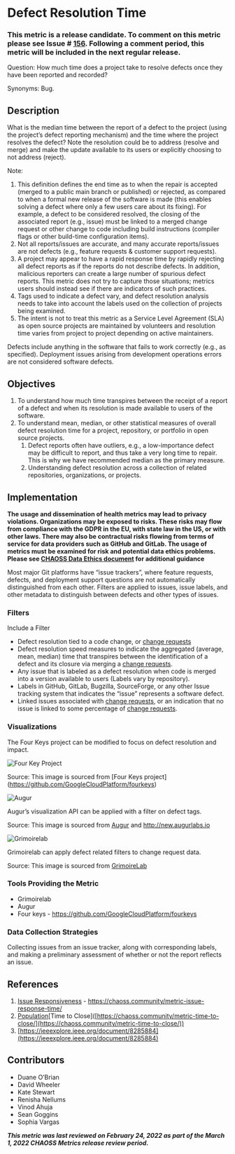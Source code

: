 # Defect Resolution Time

### This metric is a release candidate. To comment on this metric please see Issue # [156](https://github.com/chaoss/wg-risk/issues/156). Following a comment period, this metric will be included in the next regular release.

Question: How much time does a project take to resolve defects once they have been reported and recorded? 

Synonyms: Bug. 

## Description
What is the median time between the report of a defect to the project (using the project’s defect reporting mechanism) and the time where the project resolves the defect? Note the resolution could be to address (resolve and merge) and make the update available to its users or explicitly choosing to not address (reject).
 
Note: 
1. This definition defines the end time as to when the repair is accepted (merged to a public main branch or published) or rejected, as compared to when a formal new release of the software is made (this enables solving a defect where only a few users care about its fixing). For example, a defect to be considered resolved, the closing of the associated report (e.g., issue) must be linked to a merged change request or other change to code including build instructions (compiler flags or other build-time configuration items).
2. Not all reports/issues are accurate, and many accurate reports/issues are not defects (e.g., feature requests & customer support requests).
3. A project may appear to have a rapid response time by rapidly rejecting all defect reports as if the reports do not describe defects. In addition, malicious reporters can create a large number of spurious defect reports. This metric does not try to capture those situations; metrics users should instead see if there are indicators of such practices.
4. Tags used to indicate a defect vary, and defect resolution analysis needs to take into account the labels used on the collection of projects being examined.
5. The intent is not to treat this metric as a Service Level Agreement (SLA) as open source projects are maintained by volunteers and resolution time varies from project to project depending on active maintainers.

Defects include anything in the software that fails to work correctly (e.g., as specified). Deployment issues arising from development operations errors are not considered software defects.

## Objectives
1. To understand how much time transpires between the receipt of a report of a defect and when its resolution is made available to users of the software.
2. To understand mean, median, or other statistical measures of overall defect resolution time for a project, repository, or portfolio in open source projects.
    1. Defect reports often have outliers, e.g., a low-importance defect may be difficult to report, and thus take a very long time to repair. This is why we have recommended median as the primary measure.
    2. Understanding defect resolution across a collection of related repositories, organizations, or projects.

## Implementation
__The usage and dissemination of health metrics may lead to privacy violations. Organizations may be exposed to risks. These risks may flow from compliance with the GDPR in the EU, with state law in the US, or with other laws. There may also be contractual risks flowing from terms of service for data providers such as GitHub and GitLab. The usage of metrics must be examined for risk and potential data ethics problems. Please see [CHAOSS Data Ethics document]() for additional guidance__

Most major Git platforms have “issue trackers”, where feature requests, defects, and deployment support questions are not automatically distinguished from each other. Filters are applied to issues, issue labels, and other metadata to distinguish between defects and other types of issues. 

### Filters 
Include a Filter
* Defect resolution tied to a code change, or [change requests](https://chaoss.community/metric-change-requests/)
* Defect resolution speed measures to indicate the aggregated (average, mean, median) time that transpires between the identification of a defect and its closure via merging a [change requests](https://chaoss.community/metric-change-requests/).  
* Any issue that is labeled as a defect resolution when code is merged into a version available to users (Labels vary by repository). 
* Labels in GitHub, GitLab, Bugzilla, SourceForge, or any other Issue tracking system that indicates the “issue” represents a software defect. 
* Linked issues associated with [change requests](https://chaoss.community/metric-change-requests/), or an indication that no issue is linked to some percentage of [change requests](https://chaoss.community/metric-change-requests/). 


### Visualizations
The Four Keys project can be modified to focus on defect resolution and impact.



![Four Key Project](https://github.com/chaoss/wg-risk/blob/main/focus-areas/code-quality/images/defect-resolution-time_four-key-project.png)

Source: This image is sourced from [Four Keys project] (https://github.com/GoogleCloudPlatform/fourkeys)


![Augur](https://github.com/chaoss/wg-risk/blob/main/focus-areas/code-quality/images/defect-resolution-time_augur-api.png)


Augur’s visualization API can be applied with a filter on defect tags. 


Source: This image is sourced from [Augur](http://augur.chaoss.io/api/unstable/pull_request_reports/Average_PR_duration?repo_id=25440) and http://new.augurlabs.io 


![Grimoirelab](https://github.com/chaoss/wg-risk/blob/main/focus-areas/code-quality/images/defect-resolution-time_grimoirelab-api.png)


Grimoirelab can apply defect related filters to change request data. 

Source: This image is sourced from [GrimoireLab](https://bit.ly/3vftkc1)

### Tools Providing the Metric 

* Grimoirelab 
* Augur 
* Four keys - https://github.com/GoogleCloudPlatform/fourkeys


### Data Collection Strategies 
Collecting issues from an issue tracker, along with corresponding labels, and making a preliminary assessment of whether or not the report reflects an issue. 

## References
1. [Issue Responsiveness]([https://chaoss.community/metric-issue-response-time/](https://chaoss.community/metric-issue-response-time/))  - https://chaoss.community/metric-issue-response-time/
2. [Population]([https://chaoss.community/metric-contributors/](https://chaoss.community/metric-contributors/))[Time to Close]([https://chaoss.community/metric-time-to-close/](https://chaoss.community/metric-time-to-close/))
3. [https://ieeexplore.ieee.org/document/8285884](https://ieeexplore.ieee.org/document/8285884) 

## Contributors

* Duane O’Brian
* David Wheeler
* Kate Stewart
* Renisha Nellums
* Vinod Ahuja
* Sean Goggins
* Sophia Vargas 

***This metric was last reviewed on February 24, 2022 as part of the March 1, 2022 CHAOSS Metrics release review period.***

